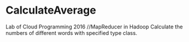 # CalculateAverage

Lab of Cloud Programming 2016
//MapReducer in Hadoop
Calculate the numbers of different words with specified type class.
